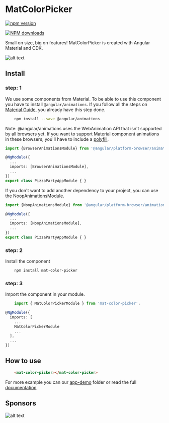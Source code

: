# MatColorPicker

[![npm version](https://badge.fury.io/js/mat-color-picker.svg)](https://badge.fury.io/js/mat-color-picker)

<span class="badge-npmdownloads"><a href="https://npmjs.org/package/mat-color-picker" title="View this project on NPM"><img src="https://img.shields.io/badge/downloads-450%2Fmonth-brightgreen.svg" alt="NPM downloads" /></a></span>

Small on size, big on features! MatColorPicker is created with Angular Material and CDK.

![alt text](https://github.com/tiaguinho/mat-color-picker/raw/master/images/screenshot-1.png "Screenshot")

## Install

### step: 1
We use some components from Material. To be able to use this component you have to install ```@angular/animations```. If you follow all the steps on [Material Guide](https://material.angular.io/guide/getting-started), you already have this step done.

```bash
    npm install --save @angular/animations
```

Note: @angular/animations uses the WebAnimation API that isn't supported by all browsers yet. If you want to support Material component animations in these browsers, you'll have to include a [polyfill](https://github.com/web-animations/web-animations-js).

```typescript
import {BrowserAnimationsModule} from '@angular/platform-browser/animations';

@NgModule({
  ...
  imports: [BrowserAnimationsModule],
  ...
})
export class PizzaPartyAppModule { }
```

If you don't want to add another dependency to your project, you can use the NoopAnimationsModule.

```typescript
import {NoopAnimationsModule} from '@angular/platform-browser/animations';

@NgModule({
  ...
  imports: [NoopAnimationsModule],
  ...
})
export class PizzaPartyAppModule { }
```

### step: 2

Install the component

```bash
    npm install mat-color-picker
```

### step: 3

Import the component in your module.

```typescript
    import { MatColorPickerModule } from 'mat-color-picker';

@NgModule({
  imports: [
    ...
    MatColorPickerModule
    ...
  ],
  ...
})
```
## How to use

```html
    <mat-color-picker></mat-color-picker>
```

For more example you can our [app-demo](https://github.com/tiaguinho/mat-color-picker/blob/master/demo-app) folder or read the full [documentation](https://github.com/tiaguinho/mat-color-picker/wiki)

## Sponsors

![alt text](https://github.com/tiaguinho/mat-color-picker/raw/master/images/sponsor-egoi.png "E-goi")
